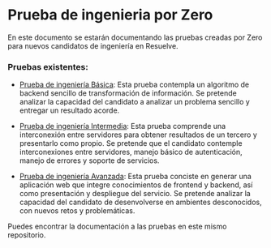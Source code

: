 Prueba de ingenieria por Zero
=============================

En este documento se estarán documentando las pruebas creadas por Zero para nuevos candidatos de ingeniería en Resuelve.


### Pruebas existentes:

- [Prueba de ingeniería Básica](basica.md): Esta prueba contempla un algoritmo de backend sencillo de transformación de información. Se pretende analizar la capacidad del candidato a analizar un problema sencillo y entregar un resultado acorde.

- [Prueba de ingeniería Intermedia](intemedia.md): Esta prueba comprende una interconexión entre servidores para obtener resultados de un tercero y presentarlo como propio. Se pretende que el candidato contemple interconexiones entre servidores, manejo básico de autenticación, manejo de errores y soporte de servicios.

- [Prueba de ingeniería Avanzada](avanzada.md): Esta prueba conciste en generar una aplicación web que integre conocimientos de frontend y backend, así como presentación y despliegue del servicio. Se pretende analizar la capacidad del candidato de desenvolverse en ambientes desconocidos, con nuevos retos y problemáticas.


Puedes encontrar la documentación a las pruebas en este mismo repositorio.
